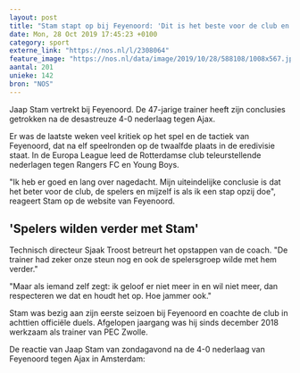 ```yaml
---
layout: post
title: "Stam stapt op bij Feyenoord: 'Dit is het beste voor de club en mijzelf'"
date: Mon, 28 Oct 2019 17:45:23 +0100
category: sport
externe_link: "https://nos.nl/l/2308064"
feature_image: "https://nos.nl/data/image/2019/10/28/588108/1008x567.jpg"
aantal: 201
unieke: 142
bron: "NOS"
---
```


<p>Jaap Stam vertrekt bij Feyenoord. De 47-jarige trainer heeft zijn conclusies getrokken na de desastreuze 4-0 nederlaag tegen Ajax.</p>
<p>Er was de laatste weken veel kritiek op het spel en de tactiek van Feyenoord, dat na elf speelronden op de twaalfde plaats in de eredivisie staat. In de Europa League leed de Rotterdamse club teleurstellende nederlagen tegen Rangers FC en Young Boys.</p>
<p>"Ik heb er goed en lang over nagedacht. Mijn uiteindelijke conclusie is dat het beter voor de club, de spelers en mijzelf is als ik een stap opzij doe", reageert Stam op de website van Feyenoord.</p>
<h2>'Spelers wilden verder met Stam'</h2>
<p>Technisch directeur Sjaak Troost betreurt het opstappen van de coach. "De trainer had zeker onze steun nog en ook de spelersgroep wilde met hem verder."</p>
<p>"Maar als iemand zelf zegt: ik geloof er niet meer in en wil niet meer, dan respecteren we dat en houdt het op. Hoe jammer ook."</p>
<p>Stam was bezig aan zijn eerste seizoen bij Feyenoord en coachte de club in achttien officiële duels. Afgelopen jaargang was hij sinds december 2018 werkzaam als trainer van PEC Zwolle.</p>
<p>De reactie van Jaap Stam van zondagavond na de 4-0 nederlaag van Feyenoord tegen Ajax in Amsterdam:</p>
